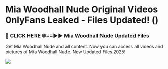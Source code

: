 # Mia Woodhall Nude Original Videos 0nlyFans Leaked - Files Updated! ()

<h3>🔴 CLICK HERE 🌐==►► <a href="https://tinyurl.com/2p9ay9w9" rel="nofollow">Mia Woodhall Nude Updated Files</a></h3>

Get Mia Woodhall Nude and all content. Now you can access all videos and pictures of Mia Woodhall Nude. New Updated Files 2025!

[![](https://i.imgur.com/KQgVmj3.gif)](https://tinyurl.com/2p9ay9w9)
